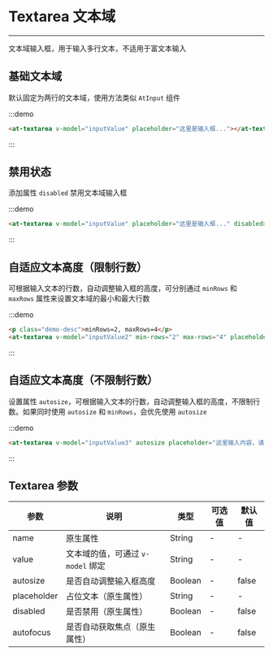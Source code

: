 
# Textarea 文本域

----

文本域输入框，用于输入多行文本，不适用于富文本输入

## 基础文本域

默认固定为两行的文本域，使用方法类似 `AtInput` 组件

:::demo
```html
<at-textarea v-model="inputValue" placeholder="这里是输入框..."></at-textarea>
```
:::

## 禁用状态

添加属性 `disabled` 禁用文本域输入框

:::demo
```html
<at-textarea v-model="inputValue" placeholder="这里是输入框..." disabled></at-textarea>
```
:::

## 自适应文本高度（限制行数）

可根据输入文本的行数，自动调整输入框的高度，可分别通过 `minRows` 和 `maxRows` 属性来设置文本域的最小和最大行数

:::demo
```html
<p class="demo-desc">minRows=2, maxRows=4</p>
<at-textarea v-model="inputValue2" min-rows="2" max-rows="4" placeholder="这里输入内容，请输入多行"></at-textarea>
```
:::

## 自适应文本高度（不限制行数）

设置属性 `autosize`，可根据输入文本的行数，自动调整输入框的高度，不限制行数。如果同时使用 `autosize` 和 `minRows`，会优先使用 `autosize`

:::demo
```html
<at-textarea v-model="inputValue3" autosize placeholder="这里输入内容，请输入多行"></at-textarea>
```
:::

## Textarea 参数

| 参数      | 说明          | 类型      | 可选值                           | 默认值  |
|---------- |-------------- |---------- |--------------------------------  |-------- |
| name | 原生属性 | String | - | - |
| value | 文本域的值，可通过 `v-model` 绑定 | String | - | - |
| autosize | 是否自动调整输入框高度 | Boolean | - | false |
| placeholder | 占位文本（原生属性） | String | - | - |
| disabled | 是否禁用（原生属性） | Boolean | - | false |
| autofocus | 是否自动获取焦点（原生属性） | Boolean | - | false |

<script>
export default {
  data() {
    return {
      inputValue: '',
      inputValue2: '',
      inputValue3: ''
    }
  }
}
</script>

<style lang="scss" scoped>
  .at-textarea {
    width: 400px;

    & + .at-textarea {
      margin-top: 15px;
    }
  }
</style>
